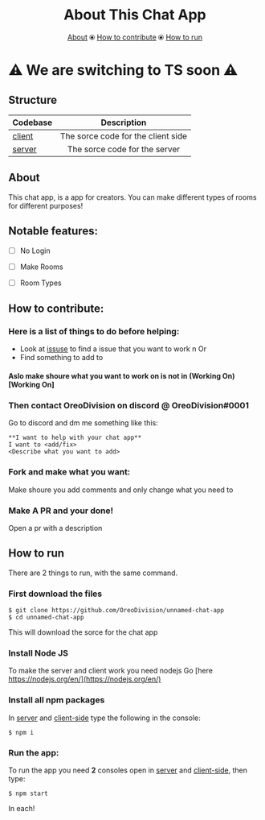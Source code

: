 <h1 align="center">About This Chat App</h1>
<p align="center"><a href="https://github.com/OreoDivision/unnamed-chat-app#about">About</a> ⦿ <a href="https://github.com/OreoDivision/unnamed-chat-app#how-to-contribute">How to contribute</a> ⦿ <a href="https://github.com/OreoDivision/unnamed-chat-app#how-to-run">How to run</a></p>

# ⚠️ We are switching to TS soon ⚠️

## Structure

| Codebase             |      Description      |
| :------------------- | :-------------------: |
| [client](client-side)       |      The sorce code for the client side       |
| [server](server)       |      The sorce code for the server       |

## About

This chat app, is a app for creators. You can make different types of rooms for different purposes!

## Notable features:
- [ ] No Login

- [ ] Make Rooms

- [ ] Room Types

## How to contribute:

### Here is a list of things to do **before** helping:

* Look at [issuse](https://github.com/OreoDivision/unnamed-chat-app/issues) to find a issue that you want to work n
Or
* Find something to add to

#### Aslo make shoure what you want to work on is not in (Working On)[Working On]

### Then contact **OreoDivision** on discord @ OreoDivision#0001

Go to discord and dm me something like this:

```
**I want to help with your chat app**
I want to <add/fix>
<Describe what you want to add>
```

### Fork and make what you want:

Make shoure you add comments and only change what you need to

### Make A PR and your done! 

Open a pr with a description

## How to run

There are 2 things to run, with the same command.

### First download the files

```console
$ git clone https://github.com/OreoDivision/unnamed-chat-app
$ cd unnamed-chat-app
```
This will download the sorce for the chat app

### Install Node JS
To make the server and client work you need nodejs
Go [here https://nodejs.org/en/](https://nodejs.org/en/)

### Install all npm packages
In [server](server) and [client-side](client-side) type the following in the console:
```console
$ npm i
```

### Run the app:

To run the app you need **2** consoles open in [server](server) and [client-side](client-side), then type:
```console
$ npm start
```
In each!
